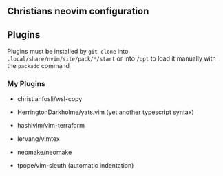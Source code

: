 Christians neovim configuration
-------------------------------

## Plugins

Plugins must be installed by `git clone` into `.local/share/nvim/site/pack/*/start`
or into `/opt` to load it manually with the `packadd` command

### My Plugins

* christianfosli/wsl-copy

* HerringtonDarkholme/yats.vim (yet another typescript syntax)

* hashivim/vim-terraform

* lervang/vimtex

* neomake/neomake

* tpope/vim-sleuth (automatic indentation)
